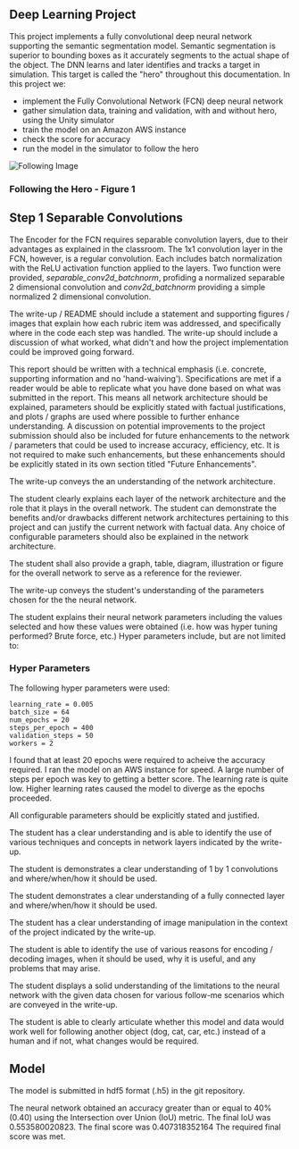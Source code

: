 
## Deep Learning Project ##

This project implements a fully convolutional deep neural network supporting the semantic segmentation model. Semantic segmentation is superior to bounding boxes as it accurately segments to the actual shape of the object. The DNN learns and later identifies and tracks a target in simulation. This target is called the "hero" throughout this documentation. In this project we:

* implement the Fully Convolutional Network (FCN) deep neural network
* gather simulation data, training and validation, with and without hero, using the Unity simulator
* train the model on an Amazon AWS instance
* check the score for accuracy
* run the model in the simulator to follow the hero

[image_0]: ./docs/misc/follow.png
![Following Image][image_0] 

###                                  Following the Hero - Figure 1


## Step 1 Separable Convolutions

The Encoder for the FCN requires separable convolution layers, due to their advantages as explained in the classroom. The 1x1 convolution layer in the FCN, however, is a regular convolution. Each includes batch normalization with the ReLU activation function applied to the layers. Two function were provided, *separable_conv2d_batchnorm*, profiding a normalized separable 2 dimensional convolution and *conv2d_batchnorm* providing a simple normalized 2 dimensional convolution.

The write-up / README should include a statement and supporting figures / images that explain how each rubric item was addressed, and specifically where in the code each step was handled. The write-up should include a discussion of what worked, what didn't and how the project implementation could be improved going forward.

This report should be written with a technical emphasis (i.e. concrete, supporting information and no 'hand-waiving'). Specifications are met if a reader would be able to replicate what you have done based on what was submitted in the report. This means all network architecture should be explained, parameters should be explicitly stated with factual justifications, and plots / graphs are used where possible to further enhance understanding. A discussion on potential improvements to the project submission should also be included for future enhancements to the network / parameters that could be used to increase accuracy, efficiency, etc. It is not required to make such enhancements, but these enhancements should be explicitly stated in its own section titled "Future Enhancements".

The write-up conveys the an understanding of the network architecture.

The student clearly explains each layer of the network architecture and the role that it plays in the overall network. The student can demonstrate the benefits and/or drawbacks different network architectures pertaining to this project and can justify the current network with factual data. Any choice of configurable parameters should also be explained in the network architecture.

The student shall also provide a graph, table, diagram, illustration or figure for the overall network to serve as a reference for the reviewer.

The write-up conveys the student's understanding of the parameters chosen for the the neural network.

The student explains their neural network parameters including the values selected and how these values were obtained (i.e. how was hyper tuning performed? Brute force, etc.) Hyper parameters include, but are not limited to:

### Hyper Parameters
The following hyper parameters were used:

```
learning_rate = 0.005
batch_size = 64
num_epochs = 20
steps_per_epoch = 400
validation_steps = 50
workers = 2
```

I found that at least 20 epochs were required to acheive the accuracy required. I ran the model on an AWS instance for speed. A large number of steps per epoch was key to getting a better score. The learning rate is quite low. Higher learning rates caused the model to diverge as the epochs proceeded.

All configurable parameters should be explicitly stated and justified.

The student has a clear understanding and is able to identify the use of various techniques and concepts in network layers indicated by the write-up.

The student is demonstrates a clear understanding of 1 by 1 convolutions and where/when/how it should be used.

The student demonstrates a clear understanding of a fully connected layer and where/when/how it should be used.

The student has a clear understanding of image manipulation in the context of the project indicated by the write-up.

The student is able to identify the use of various reasons for encoding / decoding images, when it should be used, why it is useful, and any problems that may arise.

The student displays a solid understanding of the limitations to the neural network with the given data chosen for various follow-me scenarios which are conveyed in the write-up.

The student is able to clearly articulate whether this model and data would work well for following another object (dog, cat, car, etc.) instead of a human and if not, what changes would be required.

## Model

The model is submitted in hdf5 format (.h5) in the git repository.

The neural network obtained an accuracy greater than or equal to 40% (0.40) using the Intersection over Union (IoU) metric. 
The final IoU was 0.553580020823. 
The final score was 0.407318352164
The required final score was met.


